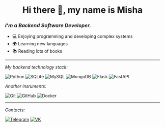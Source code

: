 <h1 align="center"> Hi there 👋, my name is Misha </h1>
  
### _I'm a Backend Software Developer._
-  💻 Enjoying programming and developing complex systems
-  🌍 Learning new languages
-  📚 Reading lots of books 

---

_My backend technology stack:_  

![Python](https://img.shields.io/badge/Python-black?style=flat-square&logo=python&logoColor=yellow) 
![SQLite](https://img.shields.io/badge/SQLite-black?style=flat-square&logo=sqlite&logoColor=blue)
![MySQL](https://img.shields.io/badge/MySQL-black?style=flat-square&logo=mysql&logoColor=orange)
![MongoDB](https://img.shields.io/badge/MongoDB-black?style=flat-square&logo=mongodb&logoColor=green)
![Flask](https://img.shields.io/badge/Flask-black?style=flat-square&logo=flask&logoColor=white)
![FastAPI](https://img.shields.io/badge/FastAPI-black?style=flat&logo=fastapi&logoColor=green)


_Another insruments:_

![Git](https://img.shields.io/badge/Git-black?style=flat&logo=git&logoColor=red) 
![GitHub](https://img.shields.io/badge/GitHub-black?style=flat&logo=github&logoColor=white)
![Docker](https://img.shields.io/badge/Docker-black?style=flat&logo=docker&logoColor=blue)

___

_Contacts:_

[![Telegram](https://img.shields.io/badge/Telegram-black?style=flat&logo=telegram&logoColor=blue)](https://t.me/opi4m)
[![VK](https://img.shields.io/badge/VK-black?style=flat&logo=vk&logoColor=blue)](https://vk.com/michael1216)
